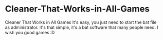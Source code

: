 
# Cleaner-That-Works-in-All-Games
Cleaner That Works in All Games
It's easy, you just need to start the bat file as administrator. It's that simple, it's a bat software that many people need. I wish you good games :D

